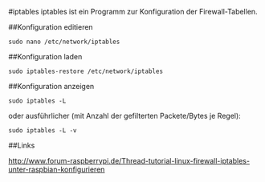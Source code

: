 #iptables
iptables ist ein Programm zur Konfiguration der Firewall-Tabellen.

##Konfiguration editieren

    sudo nano /etc/network/iptables
  
##Konfiguration laden

    sudo iptables-restore /etc/network/iptables
    
##Konfiguration anzeigen

    sudo iptables -L

oder ausführlicher (mit Anzahl der gefilterten Packete/Bytes je Regel):

    sudo iptables -L -v

    
##Links

http://www.forum-raspberrypi.de/Thread-tutorial-linux-firewall-iptables-unter-raspbian-konfigurieren
